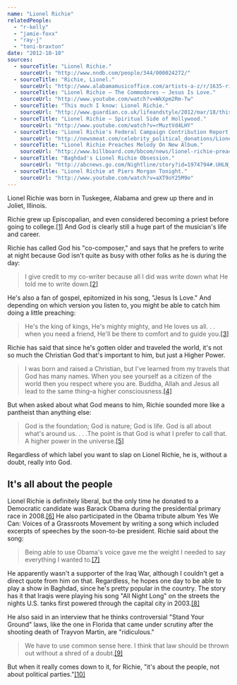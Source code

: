 ```yaml
---
name: "Lionel Richie"
relatedPeople:
  - "r-kelly"
  - "jamie-foxx"
  - "ray-j"
  - "toni-braxton"
date: "2012-10-10"
sources:
  - sourceTitle: "Lionel Richie."
    sourceUrl: "http://www.nndb.com/people/344/000024272/"
  - sourceTitle: "Richie, Lionel."
    sourceUrl: "http://www.alabamamusicoffice.com/artists-a-z/r/1635-richie-lionel"
  - sourceTitle: "Lionel Richie – The Commodores – Jesus Is Love."
    sourceUrl: "http://www.youtube.com/watch?v=WkXpm2Rm-Tw"
  - sourceTitle: "This much I know: Lionel Richie."
    sourceUrl: "http://www.guardian.co.uk/lifeandstyle/2012/mar/18/this-much-know-lionel-richie"
  - sourceTitle: "Lionel Richie – Spiritual Side of Hollywood."
    sourceUrl: "http://www.youtube.com/watch?v=rMuztVd4LHY"
  - sourceTitle: "Lionel Richie's Federal Campaign Contribution Report."
    sourceUrl: "http://newsmeat.com/celebrity_political_donations/Lionel_Richie.php"
  - sourceTitle: "Lionel Richie Preaches Melody On New Album."
    sourceUrl: "http://www.billboard.com/bbcom/news/lionel-richie-preaches-melody-on-new-album-1003921559.story#/bbcom/news/lionel-richie-preaches-melody-on-new-album-1003921559.story"
  - sourceTitle: "Baghdad's Lionel Richie Obsession."
    sourceUrl: "http://abcnews.go.com/Nightline/story?id=1974794#.UHLN_k3R7cA"
  - sourceTitle: "Lionel Richie at Piers Morgan Tonight."
    sourceUrl: "http://www.youtube.com/watch?v=aXT9oY25M9o"
---
```


Lionel Richie was born in Tuskegee, Alabama and grew up there and in Joliet, Illinois.

Richie grew up Episcopalian, and even considered becoming a priest before going to college.<a class="source-citation" href="#http://www.nndb.com/people/344/000024272/" title="Lionel Richie.">[1]</a> And God is clearly still a huge part of the musician's life and career.

Richie has called God his "co-composer," and says that he prefers to write at night because God isn't quite as busy with other folks as he is during the day:

>I give credit to my co-writer because all I did was write down what He told me to write down.<a class="source-citation" href="#http://www.alabamamusicoffice.com/artists-a-z/r/1635-richie-lionel" title="Richie, Lionel.">[2]</a>

He's also a fan of gospel, epitomized in his song, "Jesus Is Love." And depending on which version you listen to, you might be able to catch him doing a little preaching:

>He's the king of kings, He's mighty mighty, and He loves us all. . . when you need a friend, He'll be there to comfort and to guide you.<a class="source-citation" href="#http://www.youtube.com/watch?v=WkXpm2Rm-Tw" title="Lionel Richie – The Commodores – Jesus Is Love.">[3]</a>

Richie has said that since he's gotten older and traveled the world, it's not so much the Christian God that's important to him, but just a Higher Power.

>I was born and raised a Christian, but I've learned from my travels that God has many names. When you see yourself as a citizen of the world then you respect where you are. Buddha, Allah and Jesus all lead to the same thing–a higher consciousness.<a class="source-citation" href="#http://www.guardian.co.uk/lifeandstyle/2012/mar/18/this-much-know-lionel-richie" title="This much I know: Lionel Richie.">[4]</a>

But when asked about what God means to him, Richie sounded more like a pantheist than anything else:

>God is the foundation; God is nature; God is life. God is all about what's around us. . . .The point is that God is what I prefer to call that. A higher power in the universe.<a class="source-citation" href="#http://www.youtube.com/watch?v=rMuztVd4LHY" title="Lionel Richie – Spiritual Side of Hollywood.">[5]</a>

Regardless of which label you want to slap on Lionel Richie, he is, without a doubt, really into God.


## It's all about the people

Lionel Richie is definitely liberal, but the only time he donated to a Democratic candidate was Barack Obama during the presidential primary race in 2008.<a class="source-citation" href="#http://newsmeat.com/celebrity_political_donations/Lionel_Richie.php" title="Lionel Richie&apos;s Federal Campaign Contribution Report.">[6]</a> He also participated in the Obama tribute album Yes We Can: Voices of a Grassroots Movement by writing a song which included excerpts of speeches by the soon-to-be president. Richie said about the song:

>Being able to use Obama's voice gave me the weight I needed to say everything I wanted to.<a class="source-citation" href="#http://www.billboard.com/bbcom/news/lionel-richie-preaches-melody-on-new-album-1003921559.story#/bbcom/news/lionel-richie-preaches-melody-on-new-album-1003921559.story" title="Lionel Richie Preaches Melody On New Album.">[7]</a>

He apparently wasn't a supporter of the Iraq War, although I couldn't get a direct quote from him on that. Regardless, he hopes one day to be able to play a show in Baghdad, since he's pretty popular in the country. The story has it that Iraqis were playing his song "All Night Long" on the streets the nights U.S. tanks first powered through the capital city in 2003.<a class="source-citation" href="#http://abcnews.go.com/Nightline/story?id=1974794#.UHLN_k3R7cA" title="Baghdad&apos;s Lionel Richie Obsession.">[8]</a>

He also said in an interview that he thinks controversial "Stand Your Ground" laws, like the one in Florida that came under scrutiny after the shooting death of Trayvon Martin, are "ridiculous."

>We have to use common sense here. I think that law should be thrown out without a shred of a doubt.<a class="source-citation" href="#http://www.youtube.com/watch?v=aXT9oY25M9o" title="Lionel Richie at Piers Morgan Tonight.">[9]</a>

But when it really comes down to it, for Richie, "it's about the people, not about political parties."<a class="source-citation" href="#http://www.guardian.co.uk/lifeandstyle/2012/mar/18/this-much-know-lionel-richie" title="This much I know: Lionel Richie.">[10]</a>
